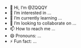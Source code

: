 - 👋 Hi, I’m @ZQQQY
- 👀 I’m interested in ...
- 🌱 I’m currently learning ...
- 💞️ I’m looking to collaborate on ...
- 📫 How to reach me ...
- 😄 Pronouns: ...
- ⚡ Fun fact: ...

<!---
ZQQQY/ZQQQY is a ✨ special ✨ repository because its `README.md` (this file) appears on your GitHub profile.
You can click the Preview link to take a look at your changes.
--->
